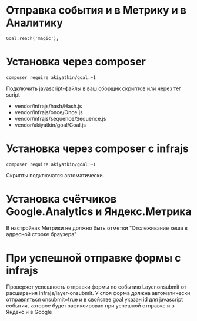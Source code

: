 # Отправка события и в Метрику и в Аналитику

```
Goal.reach('magic');
```

# Установка через composer

```composer require akiyatkin/goal:~1```

Подключить javascript-файлы в ваш сборщик скриптов или через тег script
- vendor/infrajs/hash/Hash.js
- vendor/infrajs/once/Once.js
- vendor/infrajs/sequence/Sequence.js
- vendor/akiyatkin/goal/Goal.js

# Установка через composer с infrajs
```composer require akiyatkin/goal:~1```

Скрипты подключатся автоматически.

# Установка счётчиков Google.Analytics и Яндекс.Метрика
В настройках Метрики не должно быть отметки "Отслеживание хеша в адресной строке браузера"


# При успешной отправке формы c infrajs
Проверяет успешность отправки формы по событию Layer.onsubmit от расширения infrajs/layer-onsubmit. У слоя форма должна автоматически отправляться onsubmit=true и в свойстве goal указан id для javascript события, которое будет зафиксировао при успешной отправке и в Яндекс и в Google
